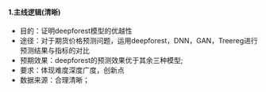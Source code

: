 #### 1.主线逻辑(清晰)
- 目的：证明deepforest模型的优越性
- 途径：对于期货价格预测问题，运用deepforest，DNN，GAN，Treereg进行预测结果与指标的对比
- 预期效果：deepforest的预测效果优于其余三种模型;
- 要求：体现难度深度广度，创新点
- 数据来源：合理清晰；


